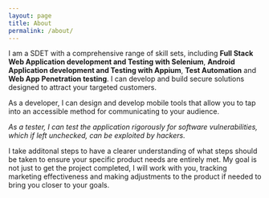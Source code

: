 ```yaml
---
layout: page
title: About
permalink: /about/
---
```

I am a SDET with a comprehensive range of skill sets, including **Full Stack Web Application development and Testing with Selenium**, **Android Application development and Testing with Appium**, **Test Automation** and **Web App Penetration testing**. I can develop and build secure solutions designed to attract your targeted customers.

As a developer, I can design and develop mobile tools that allow you to tap into an accessible method for communicating to your audience.

*As a tester, I can test the application rigorously for software vulnerabilities, which if left unchecked, can be exploited by hackers.*

I take additonal steps to have a clearer understanding of what steps should be taken to ensure your specific product needs are entirely met. My goal is not just to get the project completed, I will work with you, tracking marketing effectiveness and making adjustments to the product if needed to bring you closer to your goals.
